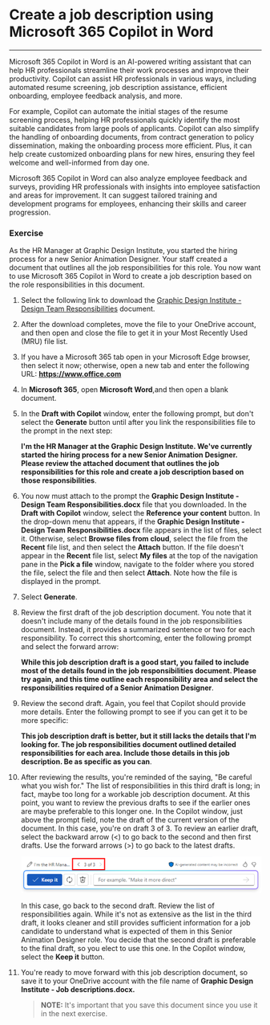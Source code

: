 # Create a job description using Microsoft 365 Copilot in Word
---
Microsoft 365 Copilot in Word is an AI-powered writing assistant that can help HR professionals streamline their work processes and improve their productivity. Copilot can assist HR professionals in various ways, including automated resume screening, job description assistance, efficient onboarding, employee feedback analysis, and more.

For example, Copilot can automate the initial stages of the resume screening process, helping HR professionals quickly identify the most suitable candidates from large pools of applicants. Copilot can also simplify the handling of onboarding documents, from contract generation to policy dissemination, making the onboarding process more efficient. Plus, it can help create customized onboarding plans for new hires, ensuring they feel welcome and well-informed from day one.

Microsoft 365 Copilot in Word can also analyze employee feedback and surveys, providing HR professionals with insights into employee satisfaction and areas for improvement. It can suggest tailored training and development programs for employees, enhancing their skills and career progression.

### Exercise

As the HR Manager at Graphic Design Institute, you started the hiring process for a new Senior Animation Designer. Your staff created a document that outlines all the job responsibilities for this role. You now want to use Microsoft 365 Copilot in Word to create a job description based on the role responsibilities in this document.

1.  Select the following link to download the [Graphic Design Institute - Design Team Responsibilities](https://go.microsoft.com/fwlink/?linkid=2268824) document.
2.  After the download completes, move the file to your OneDrive account, and then open and close the file to get it in your Most Recently Used (MRU) file list.
3.  If you have a Microsoft 365 tab open in your Microsoft Edge browser, then select it now; otherwise, open a new tab and enter the following URL: **https://www.office.com**
4.  In **Microsoft 365**, open **Microsoft Word**,and then open a blank document.
5.  In the **Draft with Copilot** window, enter the following prompt, but don't select the **Generate** button until after you link the responsibilities file to the prompt in the next step:
    
    **I'm the HR Manager at the Graphic Design Institute. We've currently started the hiring process for a new Senior Animation Designer. Please review the attached document that outlines the job responsibilities for this role and create a job description based on those responsibilities**.
6.  You now must attach to the prompt the **Graphic Design Institute - Design Team Responsibilities.docx** file that you downloaded. In the **Draft with Copilot** window, select the **Reference your content** button. In the drop-down menu that appears, if the **Graphic Design Institute - Design Team Responsibilities.docx** file appears in the list of files, select it. Otherwise, select **Browse files from cloud**, select the file from the **Recent** file list, and then select the **Attach** button. If the file doesn't appear in the **Recent** file list, select **My files** at the top of the navigation pane in the **Pick a file** window, navigate to the folder where you stored the file, select the file and then select **Attach**. Note how the file is displayed in the prompt.
7.  Select **Generate**.
8.  Review the first draft of the job description document. You note that it doesn't include many of the details found in the job responsibilities document. Instead, it provides a summarized sentence or two for each responsibility. To correct this shortcoming, enter the following prompt and select the forward arrow:
    
    **While this job description draft is a good start, you failed to include most of the details found in the job responsibilities document. Please try again, and this time outline each responsibility area and select the responsibilities required of a Senior Animation Designer**.
9.  Review the second draft. Again, you feel that Copilot should provide more details. Enter the following prompt to see if you can get it to be more specific:
    
    **This job description draft is better, but it still lacks the details that I'm looking for. The job responsibilities document outlined detailed responsibilities for each area. Include those details in this job description. Be as specific as you can**.
10. After reviewing the results, you're reminded of the saying, "Be careful what you wish for." The list of responsibilities in this third draft is long; in fact, maybe too long for a workable job description document. At this point, you want to review the previous drafts to see if the earlier ones are maybe preferable to this longer one. In the Copilot window, just above the prompt field, note the draft of the current version of the document. In this case, you're on draft 3 of 3. To review an earlier draft, select the backward arrow (&lt;) to go back to the second and then first drafts. Use the forward arrows (&gt;) to go back to the latest drafts.
    
    ![Screenshot showing the range of drafts in the Microsoft 365 Copilot in Word window, with the current draft being draft 3 of 3.](../media/copilot-word-drafts-db99d003.png)
    
    
    In this case, go back to the second draft. Review the list of responsibilities again. While it's not as extensive as the list in the third draft, it looks cleaner and still provides sufficient information for a job candidate to understand what is expected of them in this Senior Animation Designer role. You decide that the second draft is preferable to the final draft, so you elect to use this one. In the Copilot window, select the **Keep it** button.
11. You're ready to move forward with this job description document, so save it to your OneDrive account with the file name of **Graphic Design Institute - Job descriptions.docx.**

    > **NOTE:** It's important that you save this document since you use it in the next exercise.
